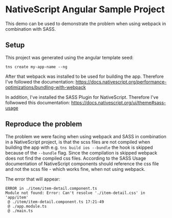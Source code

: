 # NativeScript Angular Sample Project 

This demo can be used to demonstrate the problem when using webpack in combination with SASS. 

## Setup

This project was generated using the angular template seed: 

```
tns create my-app-name --ng
```

After that webpack was installed to be used for building the app. Therefore I've followed the documentation: 
https://docs.nativescript.org/performance-optimizations/bundling-with-webpack

In addition, I've installed the SASS Plugin for NativeScript. Therefore I've follwowed this documentation: 
https://docs.nativescript.org/ui/theme#sass-usage

## Reproduce the problem
 
The problem we were facing when using webpack and SASS in combination in a NativeScript project, is that the scss files are not compiled when building the app with e.g. `tns build ios --bundle` the hook is skipped because of the `--bundle` flag. Since the compilation is skipped webpack does not find the compiled css files. According to the SASS Usage documentation of NativeScript components should reference the css file and not the scss file - which works fine, when not using webpack. 

The error that will appear: 

```
ERROR in ./item/item-detail.component.ts
Module not found: Error: Can't resolve './item-detail.css' in 'app/item'
 @ ./item/item-detail.component.ts 17:21-49
 @ ./app.module.ts
 @ ./main.ts
 ```
 